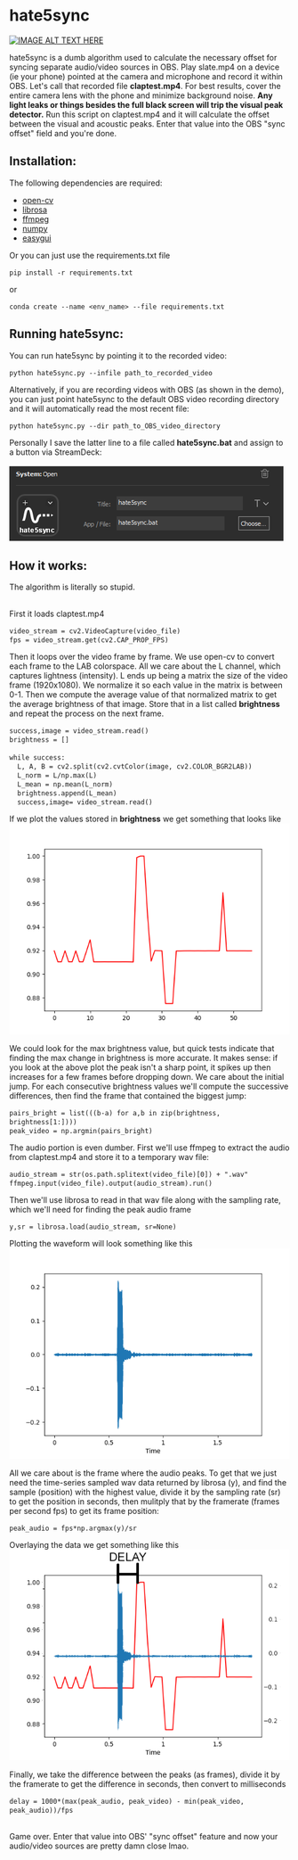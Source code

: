 # hate5sync

[![IMAGE ALT TEXT HERE](https://img.youtube.com/vi/fbshqualaJc/0.jpg)](https://www.youtube.com/watch?v=fbshqualaJc)

hate5sync is a dumb algorithm used to calculate the necessary offset for syncing separate audio/video sources in OBS. Play slate.mp4 on a device (ie your phone) pointed at the camera and microphone and record it within OBS. Let's call that recorded file <b>claptest.mp4</b>. For best results, cover the entire camera lens with the phone and minimize background noise. <b>Any light leaks or things besides the full black screen will trip the visual peak detector.</b> Run this script on claptest.mp4 and it will calculate the offset between the visual and acoustic peaks. Enter that value into the OBS "sync offset" field and you're done.

<h2>Installation:</h2>

The following dependencies are required:
<ul>
  <li><a href="https://pypi.org/project/opencv-python/" target="_blank">open-cv</a> </li>
  <li><a href="https://librosa.org/" target="_blank">librosa</a> </li>
  <li><a href="https://github.com/kkroening/ffmpeg-python" target="_blank">ffmpeg</a> </li>
  <li><a href="https://numpy.org/" target="_blank">numpy</a> </li>
  <li><a href="http://easygui.sourceforge.net/" target="_blank">easygui</a> </li>
</ul> 

Or you can just use the requirements.txt file
```
pip install -r requirements.txt
```
or
```
conda create --name <env_name> --file requirements.txt
```
<h2>Running hate5sync:</h2>

You can run hate5sync by pointing it to the recorded video:
```
python hate5sync.py --infile path_to_recorded_video
```
Alternatively, if you are recording videos with OBS (as shown in the demo), you can just point hate5sync to the default OBS video recording directory and it will automatically read the most recent file:
```
python hate5sync.py --dir path_to_OBS_video_directory
```

Personally I save the latter line to a file called <b>hate5sync.bat</b> and assign to a button via StreamDeck:<br><br>
![Alt text](demo/streamdeck.png?raw=true "streamdeck")

<h2>How it works:</h2>
The algorithm is literally so stupid. <br><br>

First it loads claptest.mp4
```
video_stream = cv2.VideoCapture(video_file)
fps = video_stream.get(cv2.CAP_PROP_FPS)
```  
Then it loops over the video frame by frame. We use open-cv to convert each frame to the LAB colorspace. All we care about the L channel, which captures lightness (intensity). L ends up being a matrix the size of the video frame (1920x1080). We normalize it so each value in the matrix is between 0-1. Then we compute the average value of that normalized matrix to get the average brightness of that image. Store that in a list called <b>brightness</b> and repeat the process on the next frame.
```
success,image = video_stream.read()
brightness = []

while success:
  L, A, B = cv2.split(cv2.cvtColor(image, cv2.COLOR_BGR2LAB))
  L_norm = L/np.max(L)
  L_mean = np.mean(L_norm)
  brightness.append(L_mean)
  success,image= video_stream.read()
```    

If we plot the values stored in <b>brightness</b> we get something that looks like<br>
![Alt text](demo/brightness.png?raw=true "Brightness vs frame")

We could look for the max brightness value, but quick tests indicate that finding the max change in brightness is more accurate. It makes sense: if you look at the above plot the peak isn't a sharp point, it spikes up then increases for a few frames before dropping down. We care about the initial jump. For each consecutive brightness values we'll compute the successive differences, then find the frame that contained the biggest jump:

```
pairs_bright = list(((b-a) for a,b in zip(brightness, brightness[1:])))
peak_video = np.argmin(pairs_bright)
```

The audio portion is even dumber. First we'll use ffmpeg to extract the audio from claptest.mp4 and store it to a temporary wav file:
```
audio_stream = str(os.path.splitext(video_file)[0]) + ".wav"		
ffmpeg.input(video_file).output(audio_stream).run()
```

Then we'll use librosa to read in that wav file along with the sampling rate, which we'll need for finding the peak audio frame
```
y,sr = librosa.load(audio_stream, sr=None)
```
Plotting the waveform will look something like this<br>
![Alt text](demo/waveform.png?raw=true "Audio amplitude vs frame")

All we care about is the frame where the audio peaks. To get that we just need the time-series sampled wav data returned by librosa (y), and find the sample (position) with the highest value, divide it by the sampling rate (sr) to get the position in seconds, then mulitply that by the framerate (frames per second fps) to get its frame position:
```
peak_audio = fps*np.argmax(y)/sr
```

Overlaying the data we get something like this<br>
![Alt text](demo/delay.png?raw=true "amplitude and brightness peaks")

Finally, we take the difference between the peaks (as frames), divide it by the framerate to get the difference in seconds, then convert to milliseconds
```
delay = 1000*(max(peak_audio, peak_video) - min(peak_video, peak_audio))/fps
```
<br>
Game over. Enter that value into OBS' "sync offset" feature and now your audio/video sources are pretty damn close lmao.
